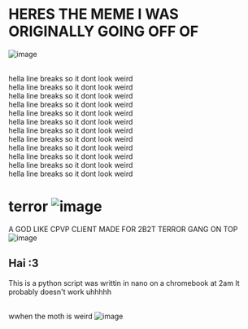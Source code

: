 # HERES THE MEME I WAS ORIGINALLY GOING OFF OF
![image](https://user-images.githubusercontent.com/85663797/174284245-7dad0971-2519-42c3-984d-a5b814ff23c2.png)


<br>
hella line breaks so it dont look weird
<br>
hella line breaks so it dont look weird
<br>
hella line breaks so it dont look weird
<br>
hella line breaks so it dont look weird
<br>
hella line breaks so it dont look weird
<br>
hella line breaks so it dont look weird
<br>
hella line breaks so it dont look weird
<br>
hella line breaks so it dont look weird
<br>
hella line breaks so it dont look weird
<br>
hella line breaks so it dont look weird
<br>
hella line breaks so it dont look weird
<br>
hella line breaks so it dont look weird



# terror ![image](https://user-images.githubusercontent.com/85663797/174284703-7ee481d3-7673-4059-8cea-796b877276b6.png)

A GOD LIKE CPVP CLIENT MADE FOR 2B2T TERROR GANG ON TOP
![image](https://user-images.githubusercontent.com/85663797/174235545-43b61b43-c7f8-4f3f-ae88-b31c2850d980.png)
## Hai :3
This is a python script was writtin in nano on a chromebook at 2am
It probably doesn't work
uhhhhh

<br> wwhen the moth is weird
![image](https://user-images.githubusercontent.com/85663797/174284611-0661f7e7-2237-4da8-afb2-4742c5423308.png)
